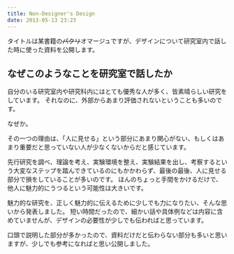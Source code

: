 ```yaml
---
title: Non-Designer's Design
date: 2013-05-13 23:23
---
```


タイトルは某書籍の<s>パクリ</s>オマージュですが、デザインについて研究室内で話した時に使った資料を公開します。

<script async class="speakerdeck-embed" data-id="3c9145a09e05013028e546328491865e" data-ratio="1.33333333333333" src="//speakerdeck.com/assets/embed.js"></script>

## なぜこのようなことを研究室で話したか
自分のいる研究室内や研究科内にはとても優秀な人が多く、皆素晴らしい研究をしています。
それなのに、外部からあまり評価されないということも多いのです。

なぜか。

その一つの理由は、「人に見せる」という部分にあまり関心がない、もしくはあまり重要だと思っていない人が少なくないからだと感じています。

先行研究を調べ、理論を考え、実験環境を整え、実験結果を出し、考察するという大変なステップを踏んできているのにもかかわらず、最後の最後、人に見せる部分で損をしていることが多いのです。
ほんのちょっと手間をかけるだけで、他人に魅力的にうつるという可能性は大きいです。

魅力的な研究を、正しく魅力的に伝えるために少しでも力になりたい、そんな思いから発表しました。
短い時間だったので、細かい話や具体例などは内容に含めていませんが、デザインの必要性が少しでも伝わればと思っています。

口頭で説明した部分が多かったので、資料だけだと伝わらない部分も多いと思いますが、少しでも参考になればと思い公開しました。
